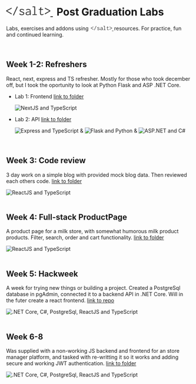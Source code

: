 <h1>  
  <a href="https://www.salt.dev/" target="_blank" title="https://salt.dev">
    <img src="./saltlogo.svg"/ height="25">
  </a> 
  <span style="margin-left: 10px;"> Post Graduation Labs<span>
</h1>

<p>Labs, exercises and addons using 
  <a href="https://www.salt.dev/" style="padding-left: 2px; margin-right: 2px;" target="_blank" title="https://salt.dev">
    <img src="./saltlogo.svg"/ height="12">
  </a>
  resources. For practice, fun and continued learning.
</p>
<br/>

## Week 1-2: Refreshers
React, next, express and TS refresher. Mostly for those who took december off, but I took the oportunity to look at Python Flask and ASP .NET Core.

* Lab 1: Frontend <a style="margin-right: 4px;" href="https://github.com/Gullbra/salt-PGP/tree/main/week_1-lab_1%20addons-ts-lab-reactBasics-main">link to folder</a><div>
    <img src="https://skillicons.dev/icons?i=next,ts" title="NextJS and TypeScript" height="25"/>
  </div>

* Lab 2: API <a style="margin-right: 4px;" href="https://github.com/Gullbra/salt-PGP/tree/main/week_1-lab_1%20addons-ts-lab-reactBasics-main">link to folder</a><div>
    <img src="https://skillicons.dev/icons?i=express,ts" title="Express and TypeScript" height="25"/> & 
    <img src="https://skillicons.dev/icons?i=flask,python" title="Flask and Python" height="25"/> &
    <img src="https://skillicons.dev/icons?i=dotnet,cs" title="ASP.NET and C#" height="25"/>
  </div>
<br/>

## Week 3: Code review
3 day work on a simple blog with provided mock blog data. Then reviewed each others code. 
<a href="https://github.com/Gullbra/salt-PGP/tree/main/week_3%20tiny-blog">link to folder</a>
<div>
  <img src="https://skillicons.dev/icons?i=react,ts" title="ReactJS and TypeScript" height="25"/>
</div>
<br/>

## Week 4: Full-stack ProductPage
A product page for a milk store, with somewhat humorous milk product products. 
Filter, search, order and cart functionality.
<a href="https://github.com/Gullbra/salt-PGP/tree/main/week_4%20code_test">link to folder</a>
<div>
  <img src="https://skillicons.dev/icons?i=react,ts" title="ReactJS and TypeScript" height="25"/>
</div>
<br/>

## Week 5: Hackweek
A week for trying new things or building a project. Created a PostgreSql database in pgAdmin, connected it to a backend API in .NET Core. Will in the futer create a react frontend.
<a href="https://github.com/Gullbra/thriftyHelper">link to repo</a>
<div>
  <img src="https://skillicons.dev/icons?i=dotnet,cs,postgres,react,ts" title=".NET Core, C#, PostgreSql, ReactJS and TypeScript" height="25"/>
</div>
<br/>

## Week 6-8
Was supplied with a non-working JS backend and frontend for an store manager platform, and tasked with re-writting it so it works and adding secure and working JWT authentication.
<a href="https://github.com/Gullbra/salt-PGP/tree/main/week_6-8%20auth">link to folder</a>
<div>
  <img src="https://skillicons.dev/icons?i=sqlite,js,ts,express,react" title=".NET Core, C#, PostgreSql, ReactJS and TypeScript" height="25"/>
</div>
<br/>